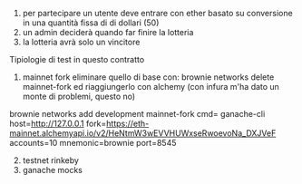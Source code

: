 1. per partecipare un utente deve entrare con ether basato su conversione in una quantità fissa di di dollari (50)
2. un admin deciderà quando far finire la lotteria
3. la lotteria avrà solo un vincitore

Tipiologie di test in questo contratto

1. mainnet fork
eliminare quello di base con: brownie networks delete mainnet-fork
ed riaggiungerlo con alchemy (con infura m'ha dato un monte di problemi, questo no)

brownie networks add development mainnet-fork cmd= ganache-cli host=http://127.0.0.1 fork=https://eth-mainnet.alchemyapi.io/v2/HeNtmW3wEVVHUWxseRwoevoNa_DXJVeF accounts=10 mnemonic=brownie port=8545

2. testnet rinkeby
3. ganache mocks